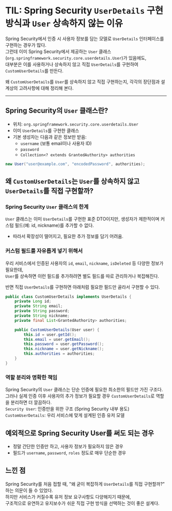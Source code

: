 # TIL: Spring Security `UserDetails` 구현 방식과 `User` 상속하지 않는 이유

Spring Security에서 인증 시 사용자 정보를 담는 모델로 `UserDetails` 인터페이스를 구현하는 경우가 많다.  
그런데 이미 Spring Security에서 제공하는 `User` 클래스(`org.springframework.security.core.userdetails.User`)가 있음에도,  
대부분은 이를 사용하거나 상속하지 않고 직접 `UserDetails`를 구현하여 `CustomUserDetails`를 만든다.

왜 `CustomUserDetails`를 `User`를 상속하지 않고 직접 구현하는지, 각각의 장단점과 설계상의 고려사항에 대해 정리해 본다.

---

## Spring Security의 `User` 클래스란?

- 위치: `org.springframework.security.core.userdetails.User`
- 이미 `UserDetails`를 구현한 클래스
- 기본 생성자는 다음과 같은 정보만 받음:
  - `username` (보통 email이나 사용자 ID)
  - `password`
  - `Collection<? extends GrantedAuthority> authorities`

```java
new User("user@example.com", "encodedPassword", authorities);
```

## 왜 `CustomUserDetails`는 `User`를 상속하지 않고 `UserDetails`를 직접 구현할까?

### Spring Security `User` 클래스의 한계

`User` 클래스는 이미 `UserDetails`를 구현한 표준 DTO이지만, 생성자가 제한적이며 커스텀 필드(예: id, nickname)를 추가할 수 없다.  
- 따라서 확장성이 떨어지고, 필요한 추가 정보를 담기 어려움.

### 커스텀 필드를 자유롭게 넣기 위해서

우리 서비스에서 인증된 사용자의 `id`, `email`, `nickname`, `isDeleted` 등 다양한 정보가 필요한데,  
`User`를 상속하면 이런 필드를 추가하려면 별도 필드를 따로 관리하거나 복잡해진다.

반면 직접 `UserDetails`를 구현하면 아래처럼 필요한 필드만 골라서 구현할 수 있다.

```java
public class CustomUserDetails implements UserDetails {
    private Long id;
    private String email;
    private String password;
    private String nickname;
    private final List<GrantedAuthority> authorities;

    public CustomUserDetails(User user) {
        this.id = user.getId();
        this.email = user.getEmail();
        this.password = user.getPassword();
        this.nickname = user.getNickname();
        this.authorities = authorities;
    }
}
```

### 역할 분리와 명확한 책임

Spring Security의 `User` 클래스는 단순 인증에 필요한 최소한의 필드만 가진 구조다.  
그러나 실제 인증 이후 사용자의 추가 정보가 필요할 경우 `CustomUserDetails`로 역할을 분리하면 더 깔끔하다.  
`Security User`: 인증만을 위한 구조 (Spring Security 내부 용도)
`CustomUserDetails`: 우리 서비스에 맞게 설계된 인증 유저 모델

## 예외적으로 Spring Security User를 써도 되는 경우
- 정말 간단한 인증만 하고, 사용자 정보가 필요하지 않은 경우
- 필드가 `username`, `password`, `roles` 정도로 매우 단순한 경우

## 느낀 점

Spring Security를 처음 접할 때, "왜 굳이 복잡하게 `UserDetails`를 직접 구현할까?" 하는 의문이 들 수 있었다.  
하지만 서비스가 커질수록 유저 정보 요구사항도 다양해지기 때문에,  
구조적으로 유연하고 유지보수가 쉬운 직접 구현 방식을 선택하는 것이 좋은 설계다.